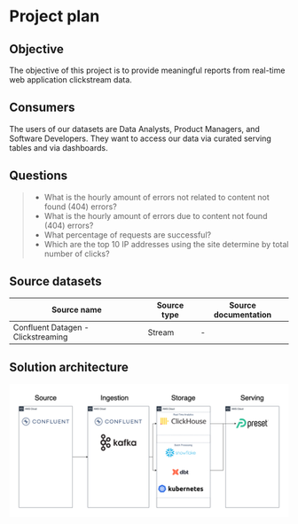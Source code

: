# Project plan 

## Objective 
The objective of this project is to provide meaningful reports from real-time web application clickstream data. 

## Consumers 
The users of our datasets are Data Analysts, Product Managers, and Software Developers. They want to access our data via curated serving tables and via dashboards.

## Questions 
> - What is the hourly amount of errors not related to content not found (404) errors?
> - What is the hourly amount of errors due to content not found (404) errors?
> - What percentage of requests are successful? 
> - Which are the top 10 IP addresses using the site determine by total number of clicks? 

## Source datasets 
| Source name | Source type | Source documentation |
| - | - | - |
| Confluent Datagen - Clickstreaming | Stream | - | 

## Solution architecture
![../img/solution-architecture.png](../img/solution-architecture.png)


